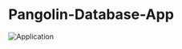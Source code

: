 # Pangolin-Database-App
![Application](https://github.com/CodingTarik/Pangolin-Database-App/workflows/.NET%20Core%20Desktop/badge.svg)
